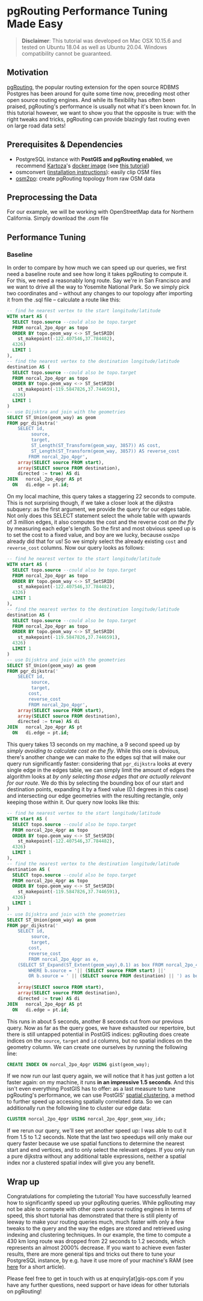 # pgRouting Performance Tuning Made Easy

> **Disclaimer**: This tutorial was developed on Mac OSX 10.15.6 and tested on Ubuntu 18.04 as well as Ubuntu 20.04. Windows compatibility cannot be guaranteed.

## Motivation

[pgRouting](https://pgrouting.org/), the popular routing extension for the open source RDBMS Postgres has been around for quite some time now, preceding most other open source routing engines.
And while its flexibility has often been praised, pgRouting's performance is usually not what it's been known for. In this tutorial however, we want to show you that 
the opposite is true: with the right tweaks and tricks, pgRouting can provide blazingly fast routing even on large road data sets!


## Prerequisites & Dependencies

- PostgreSQL instance with **PostGIS and pgRouting enabled**, we recommend [Kartoza](kartoza.com)'s [docker image]([Kartoza](https://github.com/kartoza/docker-postgis)) (see [this tutorial](https://gis-ops.com/postgrest-tutorial-installation-and-setup/))
- osmconvert ([installation instructions](https://wiki.openstreetmap.org/wiki/Osmconvert)): easily clip OSM files
- [osm2po](http://osm2po.de/): create pgRouting topology from raw OSM data

## Preprocessing the Data

For our example, we will be working with OpenStreetMap data for Northern California. Simply download the .osm file 


## Performance Tuning

### Baseline
In order to compare by how much we can speed up our queries, we first need a baseline route and see how long it takes pgRouting to compute it. For this,
we need a reasonably long route. Say we're in San Francisco and we want to drive all the way to Yosemite National Park. So we simply pick two coordinates
and – without any changes to our topology after importing it from the .sql file – calculate a route like this:

```sql
-- find he nearest vertex to the start longitude/latitude
WITH start AS (
  SELECT topo.source --could also be topo.target
  FROM norcal_2po_4pgr as topo
  ORDER BY topo.geom_way <-> ST_SetSRID(
    st_makepoint(-122.407546,37.784482),
  4326)
  LIMIT 1
),
-- find the nearest vertex to the destination longitude/latitude
destination AS (
  SELECT topo.source --could also be topo.target
  FROM norcal_2po_4pgr as topo
  ORDER BY topo.geom_way <-> ST_SetSRID(
    st_makepoint(-119.5847826,37.7446591),
  4326)
  LIMIT 1
)
-- use Dijsktra and join with the geometries
SELECT ST_Union(geom_way) as geom
FROM pgr_dijkstra('
    SELECT id,
         source,
         target,
         ST_Length(ST_Transform(geom_way, 3857)) AS cost,
         ST_Length(ST_Transform(geom_way, 3857)) AS reverse_cost
        FROM norcal_2po_4pgr',
    array(SELECT source FROM start),
    array(SELECT source FROM destination),
    directed := true) AS di
JOIN   norcal_2po_4pgr AS pt
  ON   di.edge = pt.id;
```

On my local machine, this query takes a staggering 22 seconds to compute. This is not surprising though, if we take a closer look at the dijkstra subquery: as the first argument, we provide the query for our edges table. Not only does this SELECT statement select the whole table with upwards of 3 million edges, it also computes the cost and the reverse cost _on the fly_ by measuring each edge's length. So the first and most obvious speed up is to set the cost to a fixed value, and boy are we lucky, because `osm2po` already did that for us! So we simply select the already existing `cost` and `reverse_cost` columns. Now our query looks as follows:

```sql
-- find he nearest vertex to the start longitude/latitude
WITH start AS (
  SELECT topo.source --could also be topo.target
  FROM norcal_2po_4pgr as topo
  ORDER BY topo.geom_way <-> ST_SetSRID(
    st_makepoint(-122.407546,37.784482),
  4326)
  LIMIT 1
),
-- find the nearest vertex to the destination longitude/latitude
destination AS (
  SELECT topo.source --could also be topo.target
  FROM norcal_2po_4pgr as topo
  ORDER BY topo.geom_way <-> ST_SetSRID(
    st_makepoint(-119.5847826,37.7446591),
  4326)
  LIMIT 1
)
-- use Dijsktra and join with the geometries
SELECT ST_Union(geom_way) as geom
FROM pgr_dijkstra('
    SELECT id,
         source,
         target,
        cost,
        reverse_cost
        FROM norcal_2po_4pgr',
    array(SELECT source FROM start),
    array(SELECT source FROM destination),
    directed := true) AS di
JOIN   norcal_2po_4pgr AS pt
  ON   di.edge = pt.id;
```

This query takes 13 seconds on my machine, a 9 second speed up by *simply avoiding to calculate cost on the fly*. While this one is obvious, there's another change we can make to the edges sql that will make our query run significantly faster: considering that `pgr_dijkstra` looks at every single edge in the edges table, we can simply limit the amount of edges the algorithm looks at *by only selecting those edges that are actually relevant for our route*. We do this by selecting the bounding box of our start and destination points, expanding it by a fixed value (0.1 degrees in this case) and intersecting our edge geometries with the resulting rectangle, only keeping those within it. Our query now looks like this:

```sql
-- find he nearest vertex to the start longitude/latitude
WITH start AS (
  SELECT topo.source --could also be topo.target
  FROM norcal_2po_4pgr as topo
  ORDER BY topo.geom_way <-> ST_SetSRID(
    st_makepoint(-122.407546,37.784482),
  4326)
  LIMIT 1
),
-- find the nearest vertex to the destination longitude/latitude
destination AS (
  SELECT topo.source --could also be topo.target
  FROM norcal_2po_4pgr as topo
  ORDER BY topo.geom_way <-> ST_SetSRID(
    st_makepoint(-119.5847826,37.7446591),
  4326)
  LIMIT 1
)
-- use Dijsktra and join with the geometries
SELECT ST_Union(geom_way) as geom
FROM pgr_dijkstra('
    SELECT id,
         source,
         target,
        cost,
        reverse_cost
        FROM norcal_2po_4pgr as e,
    (SELECT ST_Expand(ST_Extent(geom_way),0.1) as box FROM norcal_2po_4pgr as b
        WHERE b.source = '|| (SELECT source FROM start) ||'
        OR b.source = ' || (SELECT source FROM destination) || ') as box WHERE e.geom_way && box.box'
    ,
    array(SELECT source FROM start),
    array(SELECT source FROM destination),
    directed := true) AS di
JOIN   norcal_2po_4pgr AS pt
  ON   di.edge = pt.id;
```

This runs in about 5 seconds, another 8 seconds cut from our previous query. Now as far as the query goes, we have exhausted our repertoire, but there is still untapped potential in PostGIS indices: pgRouting does create indices on the `source`, `target` and `id` columns, but no spatial indices on the geometry column. We can create one ourselves by running the following line:

```sql
CREATE INDEX ON norcal_2po_4pgr USING gist(geom_way);
```

If we now run our last query again, we will notice that it has just gotten a lot faster again: on my machine, it runs **in an impressive 1.5 seconds**. And this isn't even everything PostGIS has to offer: as a last measure to tune pgRouting's performance, we can use PostGIS' [spatial clustering](https://postgis.net/workshops/postgis-intro/clusterindex.html), a method to further speed up accessing spatially correlated data. So we can additionally run the following line to cluster our edge data:

```sql
CLUSTER norcal_2po_4pgr USING norcal_2po_4pgr_geom_way_idx;
```

If we rerun our query, we'll see yet another speed up: I was able to cut it from 1.5 to 1.2 seconds. Note that the last two speedups will only make our query faster because we use spatial functions to determine the nearest start and end vertices, and to only select the relevant edges. If you only run a pure dijkstra without any additional table expressions, neither a spatial index nor a clustered spatial index will give you any benefit. 

## Wrap up

Congratulations for completing the tutorial! You have successfully learned how to significantly speed up your pgRouting queries. While pgRouting may not be able to compete with other open source routing engines in terms of speed, this short tutorial has demonstrated that there is still plenty of leeway to make your routing queries much, much faster with only a few tweaks to the query and the way the edges are stored and retrieved using indexing and clustering techniques. In our example, the time to compute a 430 km long route was dropped from 22 seconds to 1.2 seconds, which represents an almost 2000% decrease. If you want to achieve even faster results, there are more general tips and tricks out there to tune your PostgreSQL instance, by e.g. have it use more of your machine's RAM (see [here](https://www.enterprisedb.com/postgres-tutorials/how-tune-postgresql-memory) for a short article).

Please feel free to get in touch with us at enquiry[at]gis-ops.com if you have any further questions, need support or have ideas for other tutorials on pgRouting!
